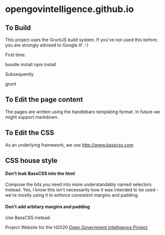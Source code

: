 # opengovintelligence.github.io

## To Build

This project uses the GruntJS build system. If you've not used this before, you are strongly advised to Google it! :-)

First time:

  bundle install
  npm install

Subsequently

  grunt

## To Edit the page content

The pages are written using the handlebars templating format. In future we might support markdown.

## To Edit the CSS

As an underlying framework, we use http://www.basscss.com

## CSS house style

#### Don't leak BassCSS into the html

Compose the bits you need into more understandably named selectors instead. Yes, I know this isn't necessarily how it was intended to be used - we're mostly using it to enforce consistent margins and padding.

#### Don't add arbitary margins and padding

Use BassCSS instead.

Project Website for the H2020 [Open Government Intelligence Project](http://www.opengovintelligence.eu/)
